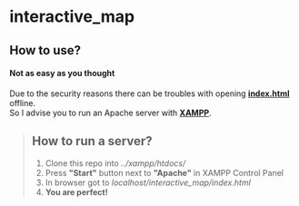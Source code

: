 # interactive_map

## How to use?
#### Not as easy as you thought
Due to the security reasons there can be troubles with opening [**index.html**](https://github.com/NervousVoid/interactive_map/blob/master/index.html) offline.  
So I advise you to run an Apache server with [**XAMPP**](https://www.apachefriends.org).  
  
>## How to run a server?
>1. Clone this repo into *../xampp/htdocs/*
>2. Press **"Start"** button next to **"Apache"** in XAMPP Control Panel
>3. In browser got to *localhost/interactive_map/index.html*
>3. **You are perfect!**
